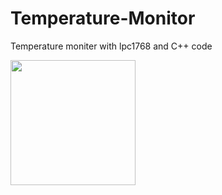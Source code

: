 # Temperature-Monitor

Temperature moniter with lpc1768 and C++ code

<img src="filtered-1F7EE158-A1DF-4760-B48E-7CF3B53E8149.mp4" width=200><br>

